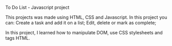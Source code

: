 To Do List - Javascript project


This projects was made using HTML, CSS and Javascript. In this project you can:
  Create a task and add it on a list;
  Edit, delete or mark as complete;

In this project, I learned how to manipulate DOM, use CSS stylesheets and tags HTML.

